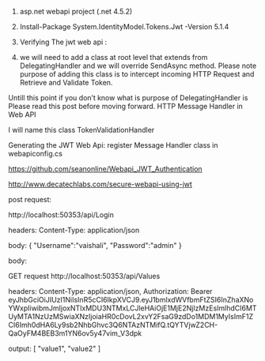 ﻿1. asp.net webapi project (.net 4.5.2)

2. Install-Package System.IdentityModel.Tokens.Jwt -Version 5.1.4

3. Verifying The jwt web api  :
5. we will need to add a  class at root level that extends from DelegatingHandler  and we will override SendAsync  method. Please note purpose of adding this class is to intercept incoming HTTP Request and Retrieve and Validate Token.

Untill this point if you don’t know what is purpose of DelegatingHandler is Please read this post before moving forward. HTTP Message Handler in Web API

I will name this class TokenValidationHandler 

Generating the JWT Web Api:
register Message Handler class in webapiconfig.cs


https://github.com/seanonline/Webapi_JWT_Authentication

http://www.decatechlabs.com/secure-webapi-using-jwt

post request:

http://localhost:50353/api/Login

headers: Content-Type: application/json

body:
{
	"Username":"vaishali",
	"Password":"admin"
}


body:

GET request http://localhost:50353/api/Values

headers: Content-Type: application/json,
Authorization: Bearer eyJhbGciOiJIUzI1NiIsInR5cCI6IkpXVCJ9.eyJ1bmlxdWVfbmFtZSI6InZhaXNoYWxpIiwibmJmIjoxNTIxMDU3NTMxLCJleHAiOjE1MjE2NjIzMzEsImlhdCI6MTUyMTA1NzUzMSwiaXNzIjoiaHR0cDovL2xvY2FsaG9zdDo1MDM1MyIsImF1ZCI6Imh0dHA6Ly9sb2NhbGhvc3Q6NTAzNTMifQ.tQYTVjwZ2CH-QaOyFM4BEB3m1YN6ov5y47vim_V3dpk


output: 
[
    "value1",
    "value2"
]